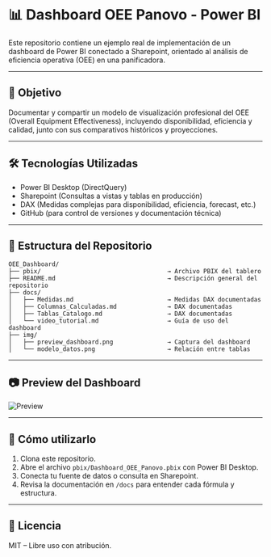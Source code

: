 # 📊 Dashboard OEE Panovo - Power BI

Este repositorio contiene un ejemplo real de implementación de un dashboard de Power BI conectado a Sharepoint, orientado al análisis de eficiencia operativa (OEE) en una panificadora.

---

## 📌 Objetivo

Documentar y compartir un modelo de visualización profesional del OEE (Overall Equipment Effectiveness), incluyendo disponibilidad, eficiencia y calidad, junto con sus comparativos históricos y proyecciones.

---

## 🛠️ Tecnologías Utilizadas

- Power BI Desktop (DirectQuery)
- Sharepoint (Consultas a vistas y tablas en producción)
- DAX (Medidas complejas para disponibilidad, eficiencia, forecast, etc.)
- GitHub (para control de versiones y documentación técnica)

---

## 📁 Estructura del Repositorio

```plaintext
OEE_Dashboard/
├── pbix/                                   → Archivo PBIX del tablero
├── README.md                               → Descripción general del repositorio
├── docs/
│   ├── Medidas.md                          → Medidas DAX documentadas
│   ├── Columnas_Calculadas.md              → DAX documentadas
│   ├── Tablas_Catalogo.md                  → DAX documentadas
│   └── video_tutorial.md                   → Guía de uso del dashboard
├── img/
│   ├── preview_dashboard.png               → Captura del dashboard
│   └── modelo_datos.png                    → Relación entre tablas

```

---

## 📷 Preview del Dashboard

![Preview](img/preview_dashboard.png)

---

## 📎 Cómo utilizarlo

1. Clona este repositorio.
2. Abre el archivo `pbix/Dashboard_OEE_Panovo.pbix` con Power BI Desktop.
3. Conecta tu fuente de datos o consulta en Sharepoint.
4. Revisa la documentación en `/docs` para entender cada fórmula y estructura.

---

## 📄 Licencia

MIT – Libre uso con atribución.

